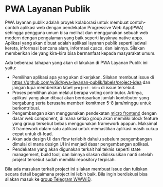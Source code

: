 # PWA Layanan Publik

PWA layanan publik adalah proyek kolaborasi untuk membuat contoh-contoh aplikasi web dengan pendekatan Progressive Web App(PWA) sehingga pengguna umum bisa melihat dan menggunakan sebuah web modern dengan pengalaman yang baik seperti layaknya native apps. Aplikasi yang akan dibuat adalah aplikasi layanan publik seperti jadwal kereta, informasi bencana alam, informasi cuaca, dan lainnya. Silakan memberikan ide yang kira-kira bisa bermanfaat kepada masyarakat umum.

Ada beberapa tahapan yang akan di lakukan di PWA Layanan Publik ini yaitu:
* Pemilihan aplikasi apa yang akan dikerjakan. Silakan membuat issue di https://github.com/w3id/pwa-layanan-publik/labels/project-idea dan jangan lupa memberikan label `project-idea` di issue tersebut.
* Proses pemilihan akan melalui berapa voting contributor. Artinya, aplikasi yang akan dibuat akan berdasarkan jumlah kontributor yang bergabung serta berusaha memberi komitmen 5-8 jam/minggu untuk berkontribusi.
* Pengembangan akan menggunakan pendekatan [micro frontend](https://micro-frontends.org/) dengan dasar web component, di mana setiap group akan memiliki block feature yang group tersebut bebas menggunakan framework apapun. Maksimal 3 framework dalam satu aplikasi untuk memastikan aplikasi masih cukup cepat untuk di-load.
* Akan ada design UI dan flow terlebih dahulu sebelum pengembangan dimulai di mana design UI ini menjadi dasar pengembangan aplikasi.
* Pendekatan yang akan digunakan terkait hal teknis seperti state management, build tool, dan lainnya silakan didiskusikan nanti setelah project tersebut sudah memiliki repository terpisah.

Bila ada masukan terkait project ini silakan membuat issue dan tuliskan secara detail bagaimana project ini lebih baik. 
Bila ingin berdiskusi bisa silakan masuk ke [group Telegram WWWID](https://t.me/wwwid_pwa).
